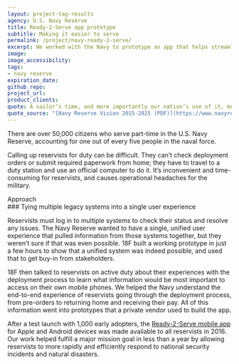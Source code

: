 ```yaml
---
layout: project-tag-results
agency: U.S. Navy Reserve
title: Ready-2-Serve app prototype
subtitle: Making it easier to serve
permalink: /project/navy-ready-2-serve/
excerpt: We worked with the Navy to prototype an app that helps streamline the deployment process for reservists.
image: 
image_accessibility: 
tags:
- navy reserve
expiration_date: 
github_repo: 
project_url: 
product_clients: 
quote: A sailor’s time, and more importantly our nation’s use of it, must be focused to the greatest possible extent on the mission and not on administrative overhead.
quote_source: "[Navy Reserve Vision 2015-2025 (PDF)](https://www.navyreserve.navy.mil/documents/NR_vision_2015.pdf)"
---
```


There are over 50,000 citizens who serve part-time in the U.S. Navy Reserve, accounting for one out of every five people in the naval force. 

Calling up reservists for duty can be difficult. They can’t check deployment orders or submit required paperwork from home; they have to travel to a duty station and use an official computer to do it. It’s inconvenient and time-consuming for reservists, and causes operational headaches for the military.  

<div class="small-caps">Approach</div>
### Tying multiple legacy systems into a single user experience

Reservists must log in to multiple systems to check their status and resolve any issues. The Navy Reserve wanted to have a single, unified user experience that pulled information from those systems together, but they weren’t sure if that was even possible. 18F built a working prototype in just a few hours to show that a unified system was indeed possible, and used that to get buy-in from stakeholders. 

18F then talked to reservists on active duty about their experiences with the deployment process to learn what information would be most important to access on their own mobile phones. We helped the Navy understand the end-to-end experience of reservists going through the deployment process, from pre-orders to returning home and receiving their pay. All of this information went into prototypes that a private vendor used to build the app. 

After a test launch with 1,000 early adopters, the [Ready-2-Serve mobile app](https://www.youtube.com/watch?v=-3l4Kulqq5I) for Apple and Android devices was made available to all reservists in 2016. Our work helped fulfill a major mission goal in less than a year by allowing reservists to more rapidly and efficiently respond to national security incidents and natural disasters. 
